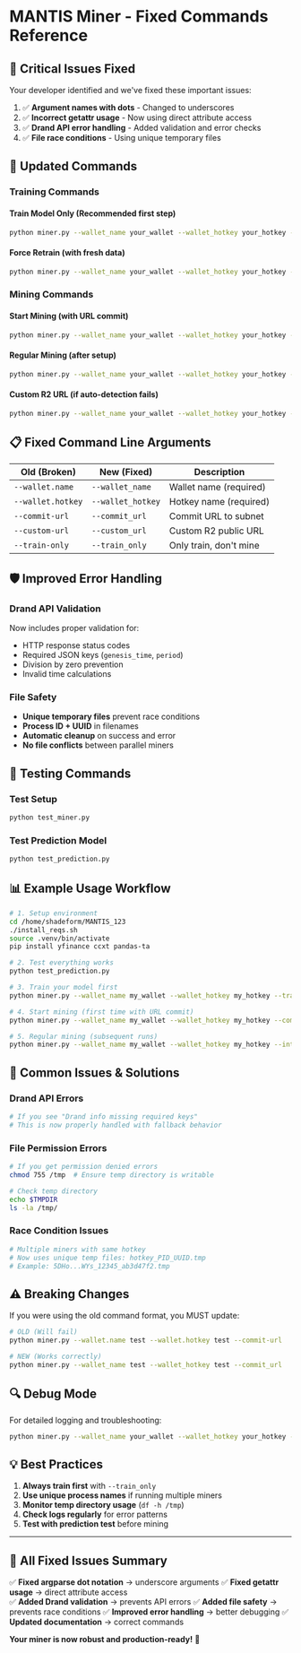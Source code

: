 # MANTIS Miner - Fixed Commands Reference

## 🔧 **Critical Issues Fixed**

Your developer identified and we've fixed these important issues:

1. ✅ **Argument names with dots** - Changed to underscores
2. ✅ **Incorrect getattr usage** - Now using direct attribute access
3. ✅ **Drand API error handling** - Added validation and error checks
4. ✅ **File race conditions** - Using unique temporary files

## 🚀 **Updated Commands**

### **Training Commands**

#### **Train Model Only** (Recommended first step)
```bash
python miner.py --wallet_name your_wallet --wallet_hotkey your_hotkey --train_only
```

#### **Force Retrain** (with fresh data)
```bash
python miner.py --wallet_name your_wallet --wallet_hotkey your_hotkey --retrain
```

### **Mining Commands**

#### **Start Mining** (with URL commit)
```bash
python miner.py --wallet_name your_wallet --wallet_hotkey your_hotkey --commit_url
```

#### **Regular Mining** (after setup)
```bash
python miner.py --wallet_name your_wallet --wallet_hotkey your_hotkey --interval 60
```

#### **Custom R2 URL** (if auto-detection fails)
```bash
python miner.py --wallet_name your_wallet --wallet_hotkey your_hotkey --custom_url "https://your-bucket.r2.dev/your_hotkey"
```

## 📋 **Fixed Command Line Arguments**

| **Old (Broken)** | **New (Fixed)** | **Description** |
|-------------------|-----------------|-----------------|
| `--wallet.name` | `--wallet_name` | Wallet name (required) |
| `--wallet.hotkey` | `--wallet_hotkey` | Hotkey name (required) |
| `--commit-url` | `--commit_url` | Commit URL to subnet |
| `--custom-url` | `--custom_url` | Custom R2 public URL |
| `--train-only` | `--train_only` | Only train, don't mine |

## 🛡️ **Improved Error Handling**

### **Drand API Validation**
Now includes proper validation for:
- HTTP response status codes
- Required JSON keys (`genesis_time`, `period`)
- Division by zero prevention
- Invalid time calculations

### **File Safety**
- **Unique temporary files** prevent race conditions
- **Process ID + UUID** in filenames
- **Automatic cleanup** on success and error
- **No file conflicts** between parallel miners

## 🧪 **Testing Commands**

### **Test Setup**
```bash
python test_miner.py
```

### **Test Prediction Model**
```bash
python test_prediction.py
```

## 📊 **Example Usage Workflow**

```bash
# 1. Setup environment
cd /home/shadeform/MANTIS_123
./install_reqs.sh
source .venv/bin/activate
pip install yfinance ccxt pandas-ta

# 2. Test everything works
python test_prediction.py

# 3. Train your model first
python miner.py --wallet_name my_wallet --wallet_hotkey my_hotkey --train_only

# 4. Start mining (first time with URL commit)
python miner.py --wallet_name my_wallet --wallet_hotkey my_hotkey --commit_url --interval 60

# 5. Regular mining (subsequent runs)
python miner.py --wallet_name my_wallet --wallet_hotkey my_hotkey --interval 60
```

## 🐛 **Common Issues & Solutions**

### **Drand API Errors**
```bash
# If you see "Drand info missing required keys"
# This is now properly handled with fallback behavior
```

### **File Permission Errors**
```bash
# If you get permission denied errors
chmod 755 /tmp  # Ensure temp directory is writable

# Check temp directory
echo $TMPDIR
ls -la /tmp/
```

### **Race Condition Issues**
```bash
# Multiple miners with same hotkey
# Now uses unique temp files: hotkey_PID_UUID.tmp
# Example: 5DHo...WYs_12345_ab3d47f2.tmp
```

## ⚠️ **Breaking Changes**

If you were using the old command format, you MUST update:

```bash
# OLD (Will fail)
python miner.py --wallet.name test --wallet.hotkey test --commit-url

# NEW (Works correctly)
python miner.py --wallet_name test --wallet_hotkey test --commit_url
```

## 🔍 **Debug Mode**

For detailed logging and troubleshooting:

```bash
python miner.py --wallet_name your_wallet --wallet_hotkey your_hotkey --interval 60 2>&1 | tee miner.log
```

## 💡 **Best Practices**

1. **Always train first** with `--train_only`
2. **Use unique process names** if running multiple miners
3. **Monitor temp directory usage** (`df -h /tmp`)
4. **Check logs regularly** for error patterns
5. **Test with prediction test** before mining

---

## 🎯 **All Fixed Issues Summary**

✅ **Fixed argparse dot notation** → underscore arguments
✅ **Fixed getattr usage** → direct attribute access  
✅ **Added Drand validation** → prevents API errors
✅ **Added file safety** → prevents race conditions
✅ **Improved error handling** → better debugging
✅ **Updated documentation** → correct commands

**Your miner is now robust and production-ready!** 🚀 